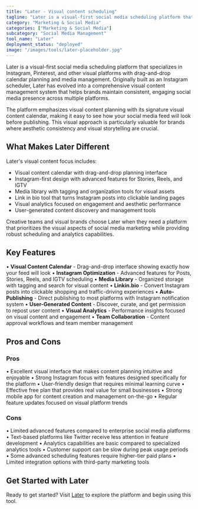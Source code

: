 ```yaml
---
title: "Later - Visual content scheduling"
tagline: "Later is a visual-first social media scheduling platform that specializes in Instagram, Pinterest, and other visual platforms with drag-and-drop calendar planning..."
category: "Marketing & Social Media"
categories: ["Marketing & Social Media"]
subcategory: "Social Media Management"
tool_name: "Later"
deployment_status: "deployed"
image: "/images/tools/later-placeholder.jpg"
---
```


Later is a visual-first social media scheduling platform that specializes in Instagram, Pinterest, and other visual platforms with drag-and-drop calendar planning and media management. Originally built as an Instagram scheduler, Later has evolved into a comprehensive visual content management system that helps brands maintain consistent, engaging social media presence across multiple platforms.

The platform emphasizes visual content planning with its signature visual content calendar, making it easy to see how your social media feed will look before publishing. This visual approach is particularly valuable for brands where aesthetic consistency and visual storytelling are crucial.

## What Makes Later Different

Later's visual content focus includes:
- Visual content calendar with drag-and-drop planning interface
- Instagram-first design with advanced features for Stories, Reels, and IGTV
- Media library with tagging and organization tools for visual assets
- Link in bio tool that turns Instagram posts into clickable landing pages
- Visual analytics focused on engagement and aesthetic performance
- User-generated content discovery and management tools

Creative teams and visual brands choose Later when they need a platform that prioritizes the visual aspects of social media marketing while providing robust scheduling and analytics capabilities.

## Key Features

• **Visual Content Calendar** - Drag-and-drop interface showing exactly how your feed will look
• **Instagram Optimization** - Advanced features for Posts, Stories, Reels, and IGTV scheduling
• **Media Library** - Organized storage with tagging and search for visual content
• **Linkin.bio** - Convert Instagram posts into clickable shopping and traffic-driving experiences
• **Auto-Publishing** - Direct publishing to most platforms with Instagram notification system
• **User-Generated Content** - Discover, curate, and get permission to repost user content
• **Visual Analytics** - Performance insights focused on visual content and engagement
• **Team Collaboration** - Content approval workflows and team member management

## Pros and Cons

### Pros
• Excellent visual interface that makes content planning intuitive and enjoyable
• Strong Instagram focus with features designed specifically for the platform
• User-friendly design that requires minimal learning curve
• Effective free plan that provides real value for small businesses
• Strong mobile app for content creation and management on-the-go
• Regular feature updates focused on visual platform trends

### Cons
• Limited advanced features compared to enterprise social media platforms
• Text-based platforms like Twitter receive less attention in feature development
• Analytics capabilities are basic compared to specialized analytics tools
• Customer support can be slow during peak usage periods
• Some advanced scheduling features require higher-tier paid plans
• Limited integration options with third-party marketing tools

## Get Started with Later

Ready to get started? Visit [Later](https://later.com/) to explore the platform and begin using this tool.